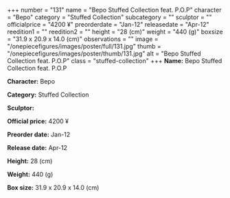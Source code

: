 +++
number = "131"
name = "Bepo Stuffed Collection feat. P.O.P"
character = "Bepo"
category = "Stuffed Collection"
subcategory = ""
sculptor = ""
officialprice = "4200 ¥"
preorderdate = "Jan-12"
releasedate = "Apr-12"
reedition1 = ""
reedition2 = ""
height = "28 (cm)"
weight = "440 (g)"
boxsize = "31.9 x 20.9 x 14.0 (cm)"
observations = ""
image = "/onepiecefigures/images/poster/full/131.jpg"
thumb = "/onepiecefigures/images/poster/thumb/131.jpg"
alt = "Bepo Stuffed Collection feat. P.O.P"
class = "stuffed-collection"
+++
**Name:** Bepo Stuffed Collection feat. P.O.P

**Character:** Bepo

**Category:** Stuffed Collection 

**Sculptor:** 

**Official price:** 4200 ¥

**Preorder date:** Jan-12

**Release date:** Apr-12

**Height:** 28 (cm)

**Weight:** 440 (g)

**Box size:** 31.9 x 20.9 x 14.0 (cm)
